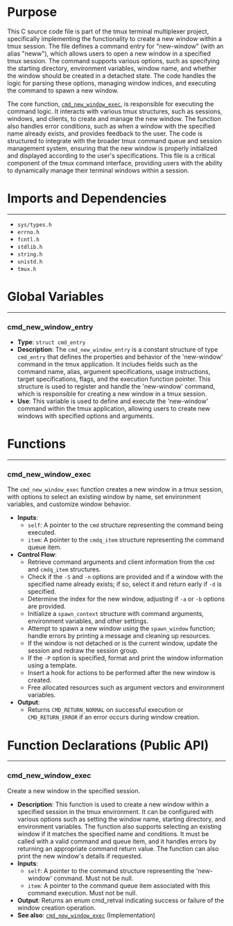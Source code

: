 # Purpose
This C source code file is part of the tmux terminal multiplexer project, specifically implementing the functionality to create a new window within a tmux session. The file defines a command entry for "new-window" (with an alias "neww"), which allows users to open a new window in a specified tmux session. The command supports various options, such as specifying the starting directory, environment variables, window name, and whether the window should be created in a detached state. The code handles the logic for parsing these options, managing window indices, and executing the command to spawn a new window.

The core function, [`cmd_new_window_exec`](#cmd_new_window_exec), is responsible for executing the command logic. It interacts with various tmux structures, such as sessions, windows, and clients, to create and manage the new window. The function also handles error conditions, such as when a window with the specified name already exists, and provides feedback to the user. The code is structured to integrate with the broader tmux command queue and session management system, ensuring that the new window is properly initialized and displayed according to the user's specifications. This file is a critical component of the tmux command interface, providing users with the ability to dynamically manage their terminal windows within a session.
# Imports and Dependencies

---
- `sys/types.h`
- `errno.h`
- `fcntl.h`
- `stdlib.h`
- `string.h`
- `unistd.h`
- `tmux.h`


# Global Variables

---
### cmd_new_window_entry
- **Type**: `struct cmd_entry`
- **Description**: The `cmd_new_window_entry` is a constant structure of type `cmd_entry` that defines the properties and behavior of the 'new-window' command in the tmux application. It includes fields such as the command name, alias, argument specifications, usage instructions, target specifications, flags, and the execution function pointer. This structure is used to register and handle the 'new-window' command, which is responsible for creating a new window in a tmux session.
- **Use**: This variable is used to define and execute the 'new-window' command within the tmux application, allowing users to create new windows with specified options and arguments.


# Functions

---
### cmd_new_window_exec<!-- {{#callable:cmd_new_window_exec}} -->
The `cmd_new_window_exec` function creates a new window in a tmux session, with options to select an existing window by name, set environment variables, and customize window behavior.
- **Inputs**:
    - `self`: A pointer to the `cmd` structure representing the command being executed.
    - `item`: A pointer to the `cmdq_item` structure representing the command queue item.
- **Control Flow**:
    - Retrieve command arguments and client information from the `cmd` and `cmdq_item` structures.
    - Check if the `-S` and `-n` options are provided and if a window with the specified name already exists; if so, select it and return early if `-d` is specified.
    - Determine the index for the new window, adjusting if `-a` or `-b` options are provided.
    - Initialize a `spawn_context` structure with command arguments, environment variables, and other settings.
    - Attempt to spawn a new window using the `spawn_window` function; handle errors by printing a message and cleaning up resources.
    - If the window is not detached or is the current window, update the session and redraw the session group.
    - If the `-P` option is specified, format and print the window information using a template.
    - Insert a hook for actions to be performed after the new window is created.
    - Free allocated resources such as argument vectors and environment variables.
- **Output**:
    - Returns `CMD_RETURN_NORMAL` on successful execution or `CMD_RETURN_ERROR` if an error occurs during window creation.


# Function Declarations (Public API)

---
### cmd_new_window_exec<!-- {{#callable_declaration:cmd_new_window_exec}} -->
Create a new window in the specified session.
- **Description**: This function is used to create a new window within a specified session in the tmux environment. It can be configured with various options such as setting the window name, starting directory, and environment variables. The function also supports selecting an existing window if it matches the specified name and conditions. It must be called with a valid command and queue item, and it handles errors by returning an appropriate command return value. The function can also print the new window's details if requested.
- **Inputs**:
    - `self`: A pointer to the command structure representing the 'new-window' command. Must not be null.
    - `item`: A pointer to the command queue item associated with this command execution. Must not be null.
- **Output**: Returns an enum cmd_retval indicating success or failure of the window creation operation.
- **See also**: [`cmd_new_window_exec`](#cmd_new_window_exec)  (Implementation)


